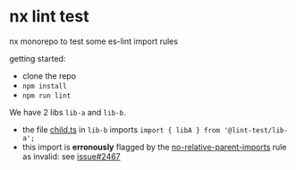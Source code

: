 # nx lint test

nx monorepo to test some es-lint import rules

getting started:
* clone the repo
* `npm install`
* `npm run lint`


We have 2 libs `lib-a` and `lib-b`.  
* the file [child.ts](libs/lib-b/src/lib/childdir/child.ts) in `lib-b` imports `import { libA } from '@lint-test/lib-a';`
* this import is **erronously** flagged by the [no-relative-parent-imports](https://github.com/import-js/eslint-plugin-import/blob/main/docs/rules/no-relative-parent-imports.md)
  rule as invalid: see [issue#2467](https://github.com/import-js/eslint-plugin-import/issues/2467)
